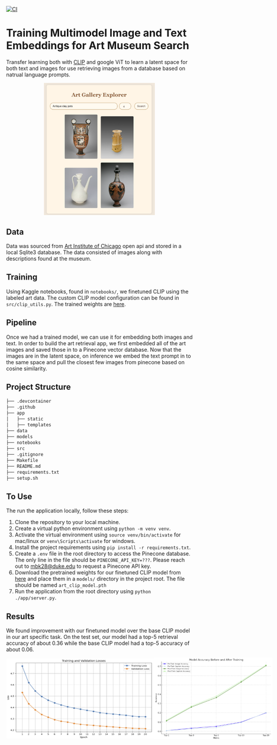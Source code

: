 [![CI](https://github.com/NickStrauch13/image-to-text-embedding/actions/workflows/python-ci.yml/badge.svg)](https://github.com/NickStrauch13/image-to-text-embedding/actions/workflows/python-ci.yml)

# Training Multimodel Image and Text Embeddings for Art Museum Search

Transfer learning both with [CLIP](https://github.com/openai/CLIP) and google ViT to learn a latent space for both text and images for use retrieving images from a database based on natrual language prompts.

<div style="text-align: center;">
    <img src="./data/demo.png" width="300">
</div>

## Data

Data was sourced from [Art Institute of Chicago](https://www.artic.edu/open-access/public-api) open api and stored in a local Sqlite3 database. The data consisted of images along with descriptions found at the museum.

## Training

Using Kaggle notebooks, found in `notebooks/`, we finetuned CLIP using the labeled art data. The custom CLIP model configuration can be found in `src/clip_utils.py`. The trained weights are [here](https://drive.google.com/file/d/1rGNPti0CtLzVJ4-zq7YGHHu1tSdUEWTD/view?usp=sharing).

## Pipeline

Once we had a trained model, we can use it for embedding both images and text. In order to build the art retrieval app, we first embedded all of the art images and saved those in to a Pinecone vector database. Now that the images are in the latent space, on inference we embed the text prompt in to the same space and pull the closest few images from pinecone based on cosine similarity.

## Project Structure

```
├── .devcontainer
├── .github
├── app
│   ├── static
│   ├── templates
├── data
├── models
├── notebooks
├── src
├── .gitignore
├── Makefile
├── README.md
├── requirements.txt
├── setup.sh
```

## To Use

The run the application locally, follow these steps:
1. Clone the repository to your local machine.
2. Create a virtual python environment using `python -m venv venv`.
3. Activate the virtual environment using `source venv/bin/activate` for mac/linux or `venv\Scripts\activate` for windows.
4. Install the project requirements using `pip install -r requirements.txt`.
5. Create a `.env` file in the root directory to access the Pinecone database. The only line in the file should be `PINECONE_API_KEY=???`. Please reach out to mbk28@duke.edu to request a Pinecone API key.
6. Download the pretrained weights for our finetuned CLIP model from [here](https://drive.google.com/file/d/1rGNPti0CtLzVJ4-zq7YGHHu1tSdUEWTD/view?usp=sharing) and place them in a `models/` directory in the project root. The file should be named `art_clip_model.pth`
7. Run the application from the root directory using `python ./app/server.py`.

## Results

We found improvement with our finetuned model over the base CLIP model in our art specific task. On the test set, our model had a top-5 retrieval accuracy of about 0.36 while the base CLIP model had a top-5 accuracy of about 0.06.

<div style="display: flex; justify-content: space-around; align-items: center;">
    <img src="./data/loss_curves.png" width="400">
    <img src="./data/topk_results.png" width="320">
</div>
